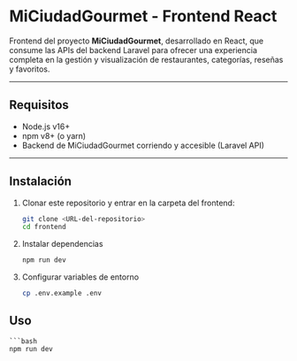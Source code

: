 # MiCiudadGourmet - Frontend React

Frontend del proyecto **MiCiudadGourmet**, desarrollado en React, que consume las APIs del backend Laravel para ofrecer una experiencia completa en la gestión y visualización de restaurantes, categorías, reseñas y favoritos.

---

## Requisitos

- Node.js v16+  
- npm v8+ (o yarn)  
- Backend de MiCiudadGourmet corriendo y accesible (Laravel API)

---

## Instalación

1. Clonar este repositorio y entrar en la carpeta del frontend:

   ```bash
   git clone <URL-del-repositorio>
   cd frontend
   ```

2. Instalar dependencias

    ```bash
    npm run dev
    ```

3. Configurar variables de entorno

    ```bash
    cp .env.example .env
    ```
## Uso

    ```bash
    npm run dev